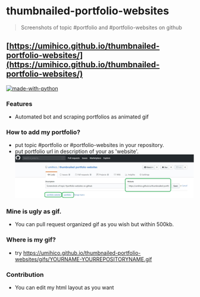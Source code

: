 # thumbnailed-portfolio-websites
> Screenshots of topic #portfolio and #portfolio-websites on github
## [https://umihico.github.io/thumbnailed-portfolio-websites/](https://umihico.github.io/thumbnailed-portfolio-websites/)
[![made-with-python](https://img.shields.io/badge/Made%20with-Python-1f425f.svg)](https://www.python.org/)
### Features
+ Automated bot and scraping portfolios as animated gif

### How to add my portfolio?
+ put topic #portfolio or #portfolio-websites in your repository.
+ put portfolio url in description of your as 'website'.
![how_to_add](/how_to_add.jpg)
### Mine is ugly as gif.
+ You can pull request organized gif as you wish but within 500kb.

### Where is my gif?
+ try https://umihico.github.io/thumbnailed-portfolio-websites/gifs/YOURNAME-YOURREPOSITORYNAME.gif

### Contribution
+ You can edit my html layout as you want
